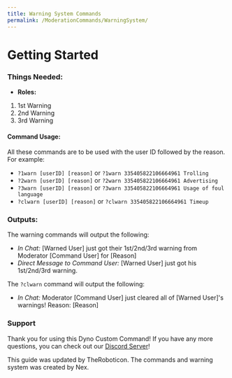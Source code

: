 ```yaml
---
title: Warning System Commands
permalink: /ModerationCommands/WarningSystem/
---
```


# **Getting Started**


### **Things Needed:**

- **Roles:**
1. 1st Warning
2. 2nd Warning 
3. 3rd Warning



#### **Command Usage:**
All these commands are to be used with the user ID followed by the reason. For example:
- `?1warn [userID] [reason]` or `?1warn 335405822106664961 Trolling`
- `?2warn [userID] [reason]` or `?2warn 335405822106664961 Advertising`
- `?3warn [userID] [reason]` or `?3warn 335405822106664961 Usage of foul language`
- `?clwarn [userID] [reason]` or `?clwarn 335405822106664961 Timeup`

### **Outputs:**
The warning commands will output the following:
- *In Chat:* \[Warned User] just got their 1st/2nd/3rd warning from Moderator \[Command User] for \[Reason]
- *Direct Message to Command User:* \[Warned User] just got his 1st/2nd/3rd warning.

The `?clwarn` command will output the following:
- *In Chat:* Moderator \[Command User] just cleared all of \[Warned User]'s warnings! Reason: \[Reason]

### **Support**
Thank you for using this Dyno Custom Command! If you have any more questions, you can check out our [Discord Server](https://discord.gg/D3K3Fqz)!


This guide was updated by TheRoboticon. The commands and warning system was created by Nex.

